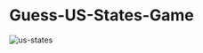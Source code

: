 # Guess-US-States-Game

![us-states](https://github.com/SkilledNoah/Guess-US-States-Game/assets/106553532/7bcb5e07-1927-489f-bb23-a24fc7be2b04)

